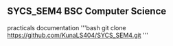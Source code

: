 ## SYCS_SEM4 BSC Computer Science
practicals documentation
'''bash
git clone https://github.com/KunaLS404/SYCS_SEM4.git
'''
